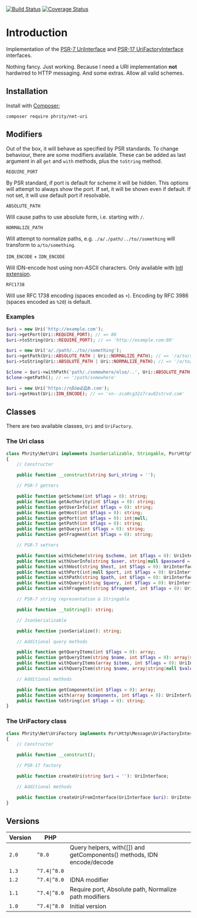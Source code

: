 [![Build Status](https://github.com/sirn-se/phrity-net-uri/actions/workflows/acceptance.yml/badge.svg)](https://github.com/sirn-se/phrity-net-uri/actions)
[![Coverage Status](https://coveralls.io/repos/github/sirn-se/phrity-net-uri/badge.svg?branch=main)](https://coveralls.io/github/sirn-se/phrity-net-uri?branch=main)

# Introduction

Implementation of the [PSR-7 UriInterface](https://www.php-fig.org/psr/psr-7/#35-psrhttpmessageuriinterface)
and [PSR-17 UriFactoryInterface](https://www.php-fig.org/psr/psr-17/#26-urifactoryinterface) interfaces.

Nothing fancy. Just working. Because I need a URI implementation **not** hardwired to HTTP messaging.
And some extras. Allow all valid schemes.

## Installation

Install with [Composer](https://getcomposer.org/);
```
composer require phrity/net-uri
```

## Modifiers

Out of the box, it will behave as specified by PSR standards.
To change behaviour, there are some modifiers available.
These can be added as last argument in all `get` and `with` methods, plus the `toString` method.

`REQUIRE_PORT`

By PSR standard, if port is default for scheme it will be hidden.
This options will attempt to always show the port.
If set, it will be shown even if default. If not set, it will use default port if resolvable.

`ABSOLUTE_PATH`

Will cause paths to use absolute form, i.e. starting with `/`.

`NORMALIZE_PATH`

Will attempt to normalize paths, e.g. `./a/./path/../to//something` will transform to `a/to/something`.

`IDN_ENCODE` + `IDN_ENCODE`

Will IDN-encode host using non-ASCII characters. Only available with [Intl extension](https://www.php.net/manual/en/intl.installation.php).

`RFC1738`

Will use RFC 1738 encoding (spaces encoded as `+`). Encoding by RFC 3986 (spaces encoded as `%20`) is default.


### Examples

```php
$uri = new Uri('http://example.com');
$uri->getPort(Uri::REQUIRE_PORT); // => 80
$uri->toString(Uri::REQUIRE_PORT); // => 'http://example.com:80'

$uri = new Uri('a/./path/../to//something');
$uri->getPath(Uri::ABSOLUTE_PATH | Uri::NORMALIZE_PATH); // => '/a/to/something'
$uri->toString(Uri::ABSOLUTE_PATH | Uri::NORMALIZE_PATH); // => '/a/to/something'

$clone = $uri->withPath('path/./somewhere/else/..', Uri::ABSOLUTE_PATH | Uri::NORMALIZE_PATH);
$clone->getPath(); // => '/path/somewhere'

$uri = new Uri('https://ηßöø必Дあ.com');
$uri->getHost(Uri::IDN_ENCODE); // => 'xn--zca0cg32z7rau82strvd.com'
```


## Classes

There are two available classes, `Uri` and `UriFactory`.

### The Uri class

```php
class Phrity\Net\Uri implements JsonSerializable, Stringable, Psr\Http\Message\UriInterface
{
    // Constructor

    public function __construct(string $uri_string = '');

    // PSR-7 getters

    public function getScheme(int $flags = 0): string;
    public function getAuthority(int $flags = 0): string;
    public function getUserInfo(int $flags = 0): string;
    public function getHost(int $flags = 0): string;
    public function getPort(int $flags = 0): int|null;
    public function getPath(int $flags = 0): string;
    public function getQuery(int $flags = 0): string;
    public function getFragment(int $flags = 0): string;

    // PSR-7 setters

    public function withScheme(string $scheme, int $flags = 0): UriInterface;
    public function withUserInfo(string $user, string|null $password = null, int $flags = 0): UriInterface;
    public function withHost(string $host, int $flags = 0): UriInterface;
    public function withPort(int|null $port, int $flags = 0): UriInterface;
    public function withPath(string $path, int $flags = 0): UriInterface;
    public function withQuery(string $query, int $flags = 0): UriInterface;
    public function withFragment(string $fragment, int $flags = 0): UriInterface;

    // PSR-7 string representation & Stringable

    public function __toString(): string;

    // JsonSerializable

    public function jsonSerialize(): string;

    // Additional query methods

    public function getQueryItems(int $flags = 0): array;
    public function getQueryItem(string $name, int $flags = 0): array|string|null;
    public function withQueryItems(array $items, int $flags = 0): UriInterface;
    public function withQueryItem(string $name, array|string|null $value, int $flags = 0): UriInterface;

    // Additional methods

    public function getComponents(int $flags = 0): array;
    public function with(array $components, int $flags = 0): UriInterface;
    public function toString(int $flags = 0): string;
}
```

### The UriFactory class

```php
class Phrity\Net\UriFactory implements Psr\Http\Message\UriFactoryInterface
{
    // Constructor

    public function __construct();

    // PSR-17 factory

    public function createUri(string $uri = ''): UriInterface;

    // Additional methods

    public function createUriFromInterface(UriInterface $uri): UriInterface;
}
```


## Versions

| Version | PHP | |
| --- | --- | --- |
| `2.0` | `^8.0` | Query helpers, with([]) and getComponents() methods, IDN encode/decode |
| `1.3` | `^7.4\|^8.0` |  |
| `1.2` | `^7.4\|^8.0` | IDNA modifier |
| `1.1` | `^7.4\|^8.0` | Require port, Absolute path, Normalize path modifiers |
| `1.0` | `^7.4\|^8.0` | Initial version |
